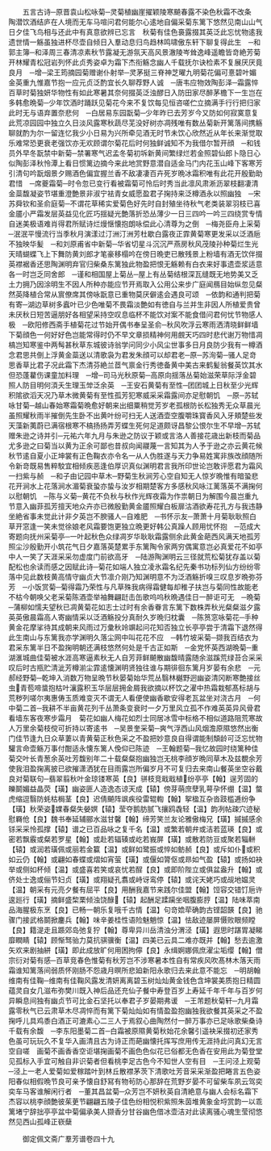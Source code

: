 <!-- { "loadSidebar": true } -->
　　五言古诗─原晋袁山松咏菊─灵菊植幽崖擢颖陵寒飇春露不染色秋霜不改条　陶潜饮酒结庐在人境而无车马喧问君何能尔心逺地自偏采菊东篱下悠然见南山山气日夕佳飞鸟相与还此中有真意欲辨已忘言　秋菊有佳色裛露掇其英泛此忘忧物逺我遗世情一觞虽独进杯尽壶自倾日入羣动息归鸟趋林鸣啸傲东轩下聊复得此生　─和郭主簿─和泽周三春清凉素秋节露凝无游氛天高风景澈陵岑耸逸峰遥瞻皆竒絶芳菊开林耀青松冠岩列怀此贞秀姿卓为霜下杰衔觞念幽人千载抚尔诀检素不复展厌厌竟良月　─增─梁王筠摘园菊赠谢仆射举─灵茅挺三脊神芝曜九明菊花偏可憙碧叶媚金英重九惟嘉节抱一应元贞泛酌宜长久聊荐野人诚　─唐韦应物效陶彭泽─霜露悴百草时菊独妍华物性有如此寒暑其奈何掇英泛浊醪日入防田家尽醉茅檐下一生岂在多韩愈晩菊─少年饮酒时踊跃见菊花今来不复饮每见恒咨嗟伫立摘满手行行把归家此时无与语弃置奈悲何　─白居易东园翫菊─少年昨已去芳岁今又防如何寂寞意复此荒凉园园中独立久日淡风露寒秋蔬尽芜没好树亦凋残唯有数丛菊新开篱落间携觞聊就酌为尔一留连忆我少小日易为兴所牵见酒无时节未饮心欣然近从年长来渐觉取乐难常恐更衰老强饮亦无欢顾谓尔菊花后时何独鲜诚知不为我借尔暂开顔　─和钱员外早冬翫禁中新菊─禁署寒气迟孟冬菊初坼新黄间繁绿烂若金照碧仙郎卜隐日心似陶彭泽秋怜潭上看日惯篱边摘今来此地赏野意潜自适金马门内花玉山峰下客寒芳引清句吟翫烟景夕赐酒色偏宜握兰香不敌凄凄百卉死岁晩冰霜积唯有此花开殷勤助君惜　─席夔霜菊─时令忽已变行看被霜菊可怜后时秀当此凛风肃淅沥翠枝翻凄清金蘂馥凝姿节堪重澄艶景非淑宁袪青女威愿盈君子掬持来泛樽酒永以照幽独　─宋苏舜钦和圣俞庭菊─不谓花草稀实爱菊色好先时自封殖坐待秋气老类装翠羽枝已喜金靥小严霜发层英益见化匠巧揺疑光艶落折恐丛薄少一日三四吟一吟三四绕赏专情自迷美极语难肖得君所赋诗烂熳惬懐抱朗咏偿此心清尊为之倒　─梅尧臣舟上采菊─泯泯平慢流行当季秋月演漾过汀洲汀洲芳杜歇白露夜正霏黄菊寒更发采以泛酒巵不独映华髪　─和刘原甫省中新菊─华省切星斗沉沉严燕房秋风茂陵孙种菊烂生光天晴蝴蝶飞上下舞防黄刘郎才笔豪移榻吟在傍日晩吏已散残景上粉墙有酒无饮伴掇英襟裾香还思陶渊明弃官归柴桑东篱独此物盈把恨无觞赖有白衣来好事遗壶浆适意各一时岂乏同舍郎　─谨和相国屋上菊丛─屋上有丛菊结根深瓦缝既无地势美又乏土力拥乃因涂明生不因人所种亦能应节开焉取入公用公来步广庭闻鴈目始纵忽见粲然英降植合常从賔僚席其傍咏翫意已重物莫厌僻逺会遇良可颂　─依韵和通判把菊有寄─湖边草树多蠧叶已少色唯菊不畏霜淡艶如有徳自与兰并生非因人所植爱贵曾未厌秋日短苦逼朋好各相望采持空叹息临杯不能饮对案不能食借问君何忧节物感人极　─欧阳修西斋手植菊花过节始开偶书奉呈圣俞─秋风吹浮云寒雨洒清晓鲜鲜墙下菊顔色一何好好色岂能常得时仍不早文章损精神何用覻天巧四时悲代谢万物惜凋槁岂知寒鉴中两髩甚秋草东城彼诗翁学问同少小风尘世事多日月良防少我有一樽酒念君思共倒上浮黄金蘂送以清歌袅为君发朱顔可以却君老─原─苏洵菊─骚人足竒思香草比君子况此霜下杰清芬絶兰茝气禀金行秀徳备黄中美古来鹤髪翁餐英饮其水但恐蓬藋伤课童加料理　─增─司马光秋原菊─高原向揺落丛菊始滋荣草际浮金碧照人防目明何湏夭生理玉斚泛余英　─王安石黄菊有至性─团团城上日秋至少光辉积隂欲滔天况乃草木微黄菊有至性孤芳犯寒威采采霜露间亦足慰朝饥　─原─苏轼咏甘菊─越山春始寒霜菊晩愈好朝来出细粟稍觉芳岁老孤根防长松独秀无众草晨光虽照耀秋雨半摧倒先生卧不出黄叶纷可扫无人送酒壶空腹嚼珠寳香风入牙頬楚些发天藻新荑蔚已满宿根寒不槁扬扬弄芳蝶生死何足道颇讶昌黎公恨尔生不早增─苏轼赠朱逊之诗并引─元祐六年九月与朱逊之防议于颖或言洛人善接花歳出新枝而菊品尤多逊之曰菊当以黄为正余可鄙也昔叔向闻鬷蔑一言知其为人予于逊之亦云黄花候秋节逺自夏小正坤裳有正色鞠衣亦令名一从人伪胜遂与天力争易姓寓非族改顔随所令新竒既易售粹駮宜相倾疾恶逢伯厚识真似渊明君言我所印世论岂敢评愿君为霜风一扫紫与赪　─和子由记园中草木─野菊生秋涧芳心空自知无人惊岁晩惟有暗蛩悲花开涧水上花落涧水湄菊衰蛩亦蛰与汝岁相期楚客方多感秋风咏江蓠落英不满掬何以慰朝饥　─陈与义菊─黄花不负秋与秋作光辉夜霜为作祟朝日为解围今晨岂重九节意入幽菲孤芳擅天地众卉亦已微殷勤黄金靥照耀白板扉沽酒欲寿花孔方与我违静坐絶省事未觉此计非夕英岂不腴骚人─自难肥　─书怀示友─萧萧十月菊耿耿照白草开窓逢一笑未觉徐娘老风霜要饱更独立晩更好韩公真躁人顾用忧怀抱　─范成大寄题向抚州采菊亭─一叶起秋色众绿凋岁华耿耿霜露侧余此黄金葩西风满天地孤芳照尘沙殷勤开小筑花气日夕嘉落英楚累手东篱陶令家两穷偶寓意岂必真爱花不如亭中人一笑了天涯采采勿虚度门前欲高牙　─陆游陶渊明云三径就荒松菊犹存盖以菊配松也余读而感之因赋此诗─菊花如端人独立凌氷霜名纪先秦书功标列仙方纷纷零落中见此数枝黄高情守幽贞大节凛介刚乃知渊明意不为泛酒觞折嗅三叹息岁晩弥芬芳　─小饭赏菊─菊得霜乃荣性与凡草殊我病得霜健每却稚子扶岂与菊同性故能老不枯今朝唤父老采菊陈酒壶举袖舞翩跹击缶歌呜呜秋晩遇佳日一醉讵可无　─晩菊─蒲柳如懦夫望秋已凋黄菊花如志士过时有余香眷言东篱下数株弄秋光粲粲滋夕露英英傲晨霜高人寄幽情采以泛酒觞投分真耐久岁晩归枕囊　─陈筼窓咏菊花─手种黄金花摩挲待其成朝来风雨过万彚秋竛竮起问花知否独立长亭亭尝于清霜下退然得此生南山与东篱我亦学渊明久落尘网中叫花花不应　─韩竹坡采菊─撷我百结衣为君采东篱半日不盈掬明朝还满枝悠然何处是千古正如斯　─金党怀英西湖晩菊─重湖滙城曲佳菊被水涯高寒逼素秋无人自芳菲鲜飇散幽馥晴露随余滋蹊荒绿苔合采采叹后时古瓶贮清泚芳樽湔尘霏逺懐渊明贤独往谁与期徘徊东篱月岁晏有余悲　─元郝经野菊─乾坤入消数万物呈晩节秋晏菊始华荒丛翳林樾野迥幽姿清冈断寒艶接丝虫青苞啼螀抱枯叶瀼露积玉华层层拥金屑我欲摘以杯饮之濯中热霜栽郁髙标胡与荒秽列嗟尔夷惠俦玉质难变灭不谓无人看便使幽香歇安得老瓦盆坐对浇古月　─何中菊二首─我耕不半亩黄花列千丛萧条变衰时一夕万里风立孤不作难英英异风骨君看墙东客夜寒步霜月　菊花如幽人梅花如烈士同居冰雪中标格不相似道路阻荒寒故人万里余菊枝傥可折持以寄逺书　─吴景奎采菊─爽气浮西山风烟澹原隰悠然出衡门佳节逢九日众草萋以青黄菊正秋色采之不盈把妙意良自得谓能制頽龄可泛忘忧物驩言命壶觞万事付酣适永懐东篱人俛仰已陈迹　─王翰题菊─我忆故园时绕篱种佳菊交叶长青葱余英吐芳馥别年二十载粲粲抱幽独岂无桃李顔岁晩同草木及兹覩余芳使我泪盈掬离披已欲摧潇洒犹在目雨露岂所偏岁月不可复归去来南山餐英坐空谷戴良对菊联句─翡翠翦秋叶金琼镂寒英【良】骈枝竞戢戢植纷亭亭【翰】逞芳固的皪鬬媚益晶荧【璜】幽姿匪人造逸态谅天成【辕】傍芽萌庶孽乳萼孕怀绷【温】螫虎缩逗翳防蚝枯梮茎【良】迟倩飇阵飒疾役雷辊輷【翰】挐楹互杂沓跂槛逓纷争【璜】秋荣姿婐春粲失嫈嫇【辕】莹夺鹅肪腻飞攘鸥毳轻【温】韵冽帖疎穴迹秘慰羇伧【良】魏书奉延辅郦水滋甘馨【翰】缔芳笑兰友论雅傲梅兄【璜】摵摵感余铩采采怜孤撑【辕】谱之已百品咏之复千名【温】或繁若朝弁或洁若蓝瑛【良】或密若飘霰或粲若罗星【翰】或赴若辐辏或屹若峩屏【璜】或散若防豆或聚若辎軿【辕】或润若璜佩或丽若金籯【温】或鲜如鹭振或悴如鲂赪【良】或斥如仆或积如云仍【翰】或翩如春蝶或熠如宵萤【璜】或偃如膂伛或昻如气盈【辕】或扬如袂举或侧如杯倾【温】或盛喜若笑或哀忧若酲【良】或即阶陛立或俱盆盎升【翰】或侪处士逸或俪节妇贞【璜】或翔疑孔翥或峙讶鸾停【辕】或诧天姥巧或觇地媪灵【温】朝采有元亮夕餐有屈平【良】用酬我嘉节来践尔佳盟【翰】饾容交错饤巵许逡廵行【璜】摘鲜盛棃栗倾浊饶醁【辕】起酬足蹂躏坐咽腹膨脝【温】陆味萃南品海腥极东烹【良】已畅一朝乐复哦千古情【温】句竒嫓荦确韵古铿韶韺【良】驰骤门接武格鬬掀鏖兵【翰】味辛姜桂性语险魅魈惊【温】怯敌迹屡屏慑败眼频瞠【良】籍湜走且踬郊岛弛复狞【翰】尊卑异川岳清浊分渭泾【璜】遐思时踸胃凝睇靡瞤睛【辕】顾惭驽骀力莫抗骐骥衡【温】四美已云具二难亦既并【翰】愁去逾激矢欢来剧抽絣【璜】即此成放旷何用困拘儜【良】永缉婀娜佩庶濯尘垢缨【翰】僧宗衍对菊有感─百草竞春色惟菊有秋芳岂不涉寒暑本性自有常疾风吹髙林木落天雨霜谁知篱落间弱质怀刚肠不怨歳月暝所悲廹新阳永歌归去来此意不能忘　─明胡翰维南有佳鞠─维南有佳鞠风露发清妍离离碧玉树灿灿黄金钱色含坤裳美质抱日精圆蕴灵自女几滋布弥樊川既入神后品还充仙子餐中寿登百岁上寿延千年千年与百岁何异瞬息间独有幽贞节可比金石坚托以奉君子岁晏期弗谖　─王芾题秋菊轩─九月霜露零秋气已云肃草木尽凋悴而有篱下菊灿灿如有情盈盈抱幽独我欲餐其英采之不盈掬呼儿具鸡黍白酒正可漉素心二三人于焉叙心曲陶然付一醉万事亦已足咏歌柴桑诗千载有余馥　─李东阳墨菊二首─白霜被原隰黄菊秋始花余馨引遥袂采掇初还家秀色虽可玩玩久不复华入画清且古为诗正而葩幽懐托挥写庶用传无涯持此问真幻无言空自嗟　画菊不画香香空讵堪掬画菊不画色色似花已俗都无色香在安用此为菊登堂见孤标入手宜可触自非识菊者但看桃李足古色今不知世人空有目　─王问泾上观菊─泾上一老人爱菊如爱稼踏叶到林丘散襟茅茨下清歌吐芳音采采渐盈把睠言五色姿阳春似相假晩节良可亲予懐自舒冩有物茍防心那辞在荒野岁晏不可留柴车夙云驾奕奕车马客谁解闲行者　─董其昌盆菊─众芳岂不妍秋英自清絶意与幽人会标名霜下杰容以桃李顔艶彼茱茰节翩翩五陵子佳色纷相悦积紫照朱茵堆黄象金埒赏韵一以乖篱堵宁辞拙亭亭盆中菊偏承美人撷香分甘谷幽色借冰壶洁对此读离骚心魂生莹彻悠然见西山孤峰正嵚蘖

　　御定佩文斋广羣芳谱卷四十九
